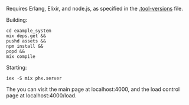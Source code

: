 Requires Erlang, Elixir, and node.js, as specified in the [.tool-versions](./.tool-versions) file.

Building:

```
cd example_system
mix deps.get &&
pushd assets &&
npm install &&
popd &&
mix compile
```

Starting:

```
iex -S mix phx.server
```

The you can visit the main page at localhost:4000, and the load control page at localhost:4000/load.
